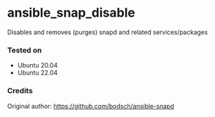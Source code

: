 # ansible_snap_disable
Disables and removes (purges) snapd and related services/packages

### Tested on
* Ubuntu 20.04
* Ubuntu 22.04

### Credits
Original author: https://github.com/bodsch/ansible-snapd
